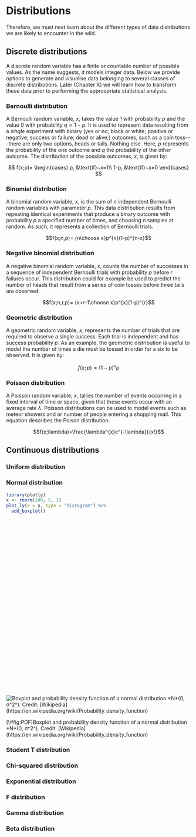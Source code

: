 # Distributions




Therefore, we must next learn about the different types of data distributions we are likely to encounter in the wild.

## Discrete distributions
A discrete random variable has a finite or countable number of possible values. As the name suggests, it models integer data. Below we provide options to generate and visualise data belonging to several classes of discrete distributions. Later (Chapter X) we will learn how to transform these data prior to performing the approapriate statistical analysis.

### Bernoulli distribution
A Bernoulli random variable, $x$, takes the value 1 with probability $p$ and the value 0 with probability $q=1−p$. It is used to represent data resulting from a *single* experiment with binary (yes or no; black or white; positive or negative; success or failure; dead or alive;) outcomes, such as a coin toss---there are only two options, heads or tails. Nothing else. Here, $p$ represents the probability of the one outcome and $q$ the probability of the other outcome. The distribution of the possible outcomes, $x$, is given by:

$$
f(x;p)=
  \begin{cases}
    p, &\text{if}~x=1\\
    1-p, &\text{if}~x=0
  \end{cases}
$$

### Binomial distribution
A binomial random variable, $x$, is the sum of $n$ independent Bernoulli random variables with parameter $p$. This data distribution results from repeating identical experiments that produce a binary outcome with probability $p$ a specified number of times, and choosing $n$ samples at random. As such, it represents a collection of Bernoulli trials.

$$f(x;n,p)= {n\choose x}p^{x}(1-p)^{n-x}$$

### Negative binomial distribution
A negative binomial random variable, $x$, counts the number of successes in a sequence of independent Bernoulli trials with probability $p$ before $r$ failures occur. This distribution could for example be used to predict the number of heads that result from a series of coin tosses before three tails are observed:

$$f(x;n,r,p)= {x+r-1\choose x}p^{x}(1-p)^{r}$$



### Geometric distribution
A geometric random variable, $x$, represents the number of trials that are required to observe a single success. Each trial is independent and has success probability $p$. As an example, the geometric distribution is useful to model the number of times a die must be tossed in order for a six to be observed. It is given by:

$$f(x;p)=(1-p)^{x}p$$

### Poisson distribution
A Poisson random variable, $x$, tallies the number of events occurring in a fixed interval of time or space, given that these events occur with an average rate $\lambda$. Poisson distributions can be used to model events such as meteor showers and or number of people entering a shopping mall. This equation describes the Poison distribution:

$$f(x;\lambda)=\frac{\lambda^{x}e^{-\lambda}}{x!}$$



## Continuous distributions

### Uniform distribution



### Normal distribution


```r
library(plotly)
x <- rnorm(100, 5, 1)
plot_ly(x = x, type = "histogram") %>%
  add_boxplot()
```

<!--html_preserve--><div id="a1e512ce31c3" style="width:672px;height:480px;" class="plotly html-widget"></div>
<script type="application/json" data-for="a1e512ce31c3">{"x":{"visdat":{"a1e5486f8a04":["function () ","plotlyVisDat"]},"cur_data":"a1e5486f8a04","attrs":{"a1e5486f8a04":{"x":[5.53363115314016,4.89850811729583,4.43227517492333,2.26343794909719,4.52819314022425,6.71072550721477,5.33152684612247,5.92190684647815,3.96605197322353,5.73671882748497,3.30551287437748,4.66311816723043,5.50447603521391,6.06549374236705,5.61092625588965,4.02822030200639,6.52352421513915,5.81211548295939,4.08650653353732,3.82132382396202,5.99620221552778,3.88294337542707,7.85653884319125,4.99912647853461,4.25796910900636,5.51597320516361,4.830185153988,5.95070381163263,3.23850537721575,4.54013226157242,3.44170925704692,6.78351323436878,6.33817287962456,5.11053158811564,5.27774262108802,2.73305334890211,4.58278128772472,5.32397104323315,5.75767966640159,5.74262172548541,5.1379618154702,5.57270230663489,5.01074032513889,4.65862834065042,5.9524675524255,3.72861515827055,5.90372604931163,7.0484980867964,5.08250474620149,4.59401603950399,6.01254851530849,5.10065987670837,4.50133001743024,5.39636385545195,5.05286085697063,7.83717159742391,3.78998252860643,4.60834344015999,4.73751279506964,5.28923489691186,4.84589863872845,4.03352249335781,6.07365007089613,5.70355760174342,4.07322194116389,6.70953413498179,5.66943085510049,4.99546955249381,5.64157330249178,5.11452446769115,5.93145260064556,6.6151044632104,5.52900304086457,6.22611620572616,5.5387774877413,5.1638729675414,5.90366675966018,4.32744919972733,5.74798174645282,3.03366524959153,3.96840206789801,4.70098125688167,5.46315137923957,6.06025364324586,4.97053113372814,6.56246336792925,4.64418514985163,6.87605055148681,4.53769771171521,6.22862403827924,4.39547400408358,5.18061421730186,5.80519168132307,6.38499617162553,4.3665871517567,5.88379895051525,5.10203061641224,5.19884804361646,5.33499239431651,4.0655396441041],"alpha":1,"sizes":[10,100],"type":"histogram"},"a1e5486f8a04.1":{"x":[5.53363115314016,4.89850811729583,4.43227517492333,2.26343794909719,4.52819314022425,6.71072550721477,5.33152684612247,5.92190684647815,3.96605197322353,5.73671882748497,3.30551287437748,4.66311816723043,5.50447603521391,6.06549374236705,5.61092625588965,4.02822030200639,6.52352421513915,5.81211548295939,4.08650653353732,3.82132382396202,5.99620221552778,3.88294337542707,7.85653884319125,4.99912647853461,4.25796910900636,5.51597320516361,4.830185153988,5.95070381163263,3.23850537721575,4.54013226157242,3.44170925704692,6.78351323436878,6.33817287962456,5.11053158811564,5.27774262108802,2.73305334890211,4.58278128772472,5.32397104323315,5.75767966640159,5.74262172548541,5.1379618154702,5.57270230663489,5.01074032513889,4.65862834065042,5.9524675524255,3.72861515827055,5.90372604931163,7.0484980867964,5.08250474620149,4.59401603950399,6.01254851530849,5.10065987670837,4.50133001743024,5.39636385545195,5.05286085697063,7.83717159742391,3.78998252860643,4.60834344015999,4.73751279506964,5.28923489691186,4.84589863872845,4.03352249335781,6.07365007089613,5.70355760174342,4.07322194116389,6.70953413498179,5.66943085510049,4.99546955249381,5.64157330249178,5.11452446769115,5.93145260064556,6.6151044632104,5.52900304086457,6.22611620572616,5.5387774877413,5.1638729675414,5.90366675966018,4.32744919972733,5.74798174645282,3.03366524959153,3.96840206789801,4.70098125688167,5.46315137923957,6.06025364324586,4.97053113372814,6.56246336792925,4.64418514985163,6.87605055148681,4.53769771171521,6.22862403827924,4.39547400408358,5.18061421730186,5.80519168132307,6.38499617162553,4.3665871517567,5.88379895051525,5.10203061641224,5.19884804361646,5.33499239431651,4.0655396441041],"alpha":1,"sizes":[10,100],"type":"box"}},"layout":{"margin":{"b":40,"l":60,"t":25,"r":10},"xaxis":{"domain":[0,1]},"yaxis":{"domain":[0,1]},"hovermode":"closest","showlegend":true},"source":"A","config":{"modeBarButtonsToAdd":[{"name":"Collaborate","icon":{"width":1000,"ascent":500,"descent":-50,"path":"M487 375c7-10 9-23 5-36l-79-259c-3-12-11-23-22-31-11-8-22-12-35-12l-263 0c-15 0-29 5-43 15-13 10-23 23-28 37-5 13-5 25-1 37 0 0 0 3 1 7 1 5 1 8 1 11 0 2 0 4-1 6 0 3-1 5-1 6 1 2 2 4 3 6 1 2 2 4 4 6 2 3 4 5 5 7 5 7 9 16 13 26 4 10 7 19 9 26 0 2 0 5 0 9-1 4-1 6 0 8 0 2 2 5 4 8 3 3 5 5 5 7 4 6 8 15 12 26 4 11 7 19 7 26 1 1 0 4 0 9-1 4-1 7 0 8 1 2 3 5 6 8 4 4 6 6 6 7 4 5 8 13 13 24 4 11 7 20 7 28 1 1 0 4 0 7-1 3-1 6-1 7 0 2 1 4 3 6 1 1 3 4 5 6 2 3 3 5 5 6 1 2 3 5 4 9 2 3 3 7 5 10 1 3 2 6 4 10 2 4 4 7 6 9 2 3 4 5 7 7 3 2 7 3 11 3 3 0 8 0 13-1l0-1c7 2 12 2 14 2l218 0c14 0 25-5 32-16 8-10 10-23 6-37l-79-259c-7-22-13-37-20-43-7-7-19-10-37-10l-248 0c-5 0-9-2-11-5-2-3-2-7 0-12 4-13 18-20 41-20l264 0c5 0 10 2 16 5 5 3 8 6 10 11l85 282c2 5 2 10 2 17 7-3 13-7 17-13z m-304 0c-1-3-1-5 0-7 1-1 3-2 6-2l174 0c2 0 4 1 7 2 2 2 4 4 5 7l6 18c0 3 0 5-1 7-1 1-3 2-6 2l-173 0c-3 0-5-1-8-2-2-2-4-4-4-7z m-24-73c-1-3-1-5 0-7 2-2 3-2 6-2l174 0c2 0 5 0 7 2 3 2 4 4 5 7l6 18c1 2 0 5-1 6-1 2-3 3-5 3l-174 0c-3 0-5-1-7-3-3-1-4-4-5-6z"},"click":"function(gd) { \n        // is this being viewed in RStudio?\n        if (location.search == '?viewer_pane=1') {\n          alert('To learn about plotly for collaboration, visit:\\n https://cpsievert.github.io/plotly_book/plot-ly-for-collaboration.html');\n        } else {\n          window.open('https://cpsievert.github.io/plotly_book/plot-ly-for-collaboration.html', '_blank');\n        }\n      }"}],"cloud":false},"data":[{"x":[5.53363115314016,4.89850811729583,4.43227517492333,2.26343794909719,4.52819314022425,6.71072550721477,5.33152684612247,5.92190684647815,3.96605197322353,5.73671882748497,3.30551287437748,4.66311816723043,5.50447603521391,6.06549374236705,5.61092625588965,4.02822030200639,6.52352421513915,5.81211548295939,4.08650653353732,3.82132382396202,5.99620221552778,3.88294337542707,7.85653884319125,4.99912647853461,4.25796910900636,5.51597320516361,4.830185153988,5.95070381163263,3.23850537721575,4.54013226157242,3.44170925704692,6.78351323436878,6.33817287962456,5.11053158811564,5.27774262108802,2.73305334890211,4.58278128772472,5.32397104323315,5.75767966640159,5.74262172548541,5.1379618154702,5.57270230663489,5.01074032513889,4.65862834065042,5.9524675524255,3.72861515827055,5.90372604931163,7.0484980867964,5.08250474620149,4.59401603950399,6.01254851530849,5.10065987670837,4.50133001743024,5.39636385545195,5.05286085697063,7.83717159742391,3.78998252860643,4.60834344015999,4.73751279506964,5.28923489691186,4.84589863872845,4.03352249335781,6.07365007089613,5.70355760174342,4.07322194116389,6.70953413498179,5.66943085510049,4.99546955249381,5.64157330249178,5.11452446769115,5.93145260064556,6.6151044632104,5.52900304086457,6.22611620572616,5.5387774877413,5.1638729675414,5.90366675966018,4.32744919972733,5.74798174645282,3.03366524959153,3.96840206789801,4.70098125688167,5.46315137923957,6.06025364324586,4.97053113372814,6.56246336792925,4.64418514985163,6.87605055148681,4.53769771171521,6.22862403827924,4.39547400408358,5.18061421730186,5.80519168132307,6.38499617162553,4.3665871517567,5.88379895051525,5.10203061641224,5.19884804361646,5.33499239431651,4.0655396441041],"type":"histogram","marker":{"fillcolor":"rgba(31,119,180,1)","color":"rgba(31,119,180,1)","line":{"color":"transparent"}},"xaxis":"x","yaxis":"y","frame":null},{"x":[5.53363115314016,4.89850811729583,4.43227517492333,2.26343794909719,4.52819314022425,6.71072550721477,5.33152684612247,5.92190684647815,3.96605197322353,5.73671882748497,3.30551287437748,4.66311816723043,5.50447603521391,6.06549374236705,5.61092625588965,4.02822030200639,6.52352421513915,5.81211548295939,4.08650653353732,3.82132382396202,5.99620221552778,3.88294337542707,7.85653884319125,4.99912647853461,4.25796910900636,5.51597320516361,4.830185153988,5.95070381163263,3.23850537721575,4.54013226157242,3.44170925704692,6.78351323436878,6.33817287962456,5.11053158811564,5.27774262108802,2.73305334890211,4.58278128772472,5.32397104323315,5.75767966640159,5.74262172548541,5.1379618154702,5.57270230663489,5.01074032513889,4.65862834065042,5.9524675524255,3.72861515827055,5.90372604931163,7.0484980867964,5.08250474620149,4.59401603950399,6.01254851530849,5.10065987670837,4.50133001743024,5.39636385545195,5.05286085697063,7.83717159742391,3.78998252860643,4.60834344015999,4.73751279506964,5.28923489691186,4.84589863872845,4.03352249335781,6.07365007089613,5.70355760174342,4.07322194116389,6.70953413498179,5.66943085510049,4.99546955249381,5.64157330249178,5.11452446769115,5.93145260064556,6.6151044632104,5.52900304086457,6.22611620572616,5.5387774877413,5.1638729675414,5.90366675966018,4.32744919972733,5.74798174645282,3.03366524959153,3.96840206789801,4.70098125688167,5.46315137923957,6.06025364324586,4.97053113372814,6.56246336792925,4.64418514985163,6.87605055148681,4.53769771171521,6.22862403827924,4.39547400408358,5.18061421730186,5.80519168132307,6.38499617162553,4.3665871517567,5.88379895051525,5.10203061641224,5.19884804361646,5.33499239431651,4.0655396441041],"type":"box","orientation":"h","line":{"fillcolor":"rgba(255,127,14,1)","color":"rgba(255,127,14,1)"},"xaxis":"x","yaxis":"y","frame":null}],"highlight":{"on":"plotly_click","persistent":false,"dynamic":false,"selectize":false,"opacityDim":0.2,"selected":{"opacity":1}},"base_url":"https://plot.ly"},"evals":["config.modeBarButtonsToAdd.0.click"],"jsHooks":{"render":[{"code":"function(el, x) { var ctConfig = crosstalk.var('plotlyCrosstalkOpts').set({\"on\":\"plotly_click\",\"persistent\":false,\"dynamic\":false,\"selectize\":false,\"opacityDim\":0.2,\"selected\":{\"opacity\":1}}); }","data":null}]}}</script><!--/html_preserve-->


<div class="figure">
<img src="figures/Boxplot_vs_PDF.svg" alt="Boxplot and probability density function of a normal distribution *N*(0, σ^2^). Credit: [Wikipedia](https://en.wikipedia.org/wiki/Probability_density_function)"  />
<p class="caption">(\#fig:PDF)Boxplot and probability density function of a normal distribution *N*(0, σ^2^). Credit: [Wikipedia](https://en.wikipedia.org/wiki/Probability_density_function)</p>
</div>

### Student T distribution



### Chi-squared distribution



### Exponential distribution



### F distribution



### Gamma distribution

### Beta distribution

